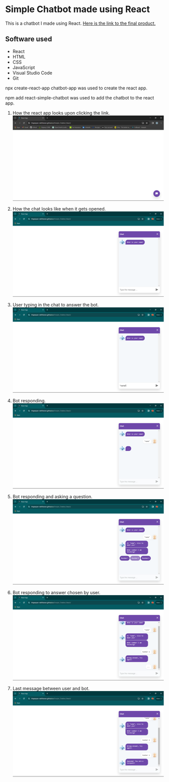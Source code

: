 # Simple Chatbot made using React
This is a chatbot I made using React. [Here is the link to the final product.](https://thajeepan-rathiharan.github.io/Simple_Chatbot_React/)

## Software used
- React
- HTML
- CSS
- JavaScript
- Visual Studio Code
- Git

npx create-react-app chatbot-app was used to create the react app.

npm add react-simple-chatbot was used to add the chatbot to the react app.

1. How the react app looks upon clicking the link.
![How the react app looks upon clicking the link](./src/launch.png)

2. How the chat looks like when it gets opened.
![How the chat looks like when it gets opened](./src/open_chat.png)

3. User typing in the chat to answer the bot.
![User typing in the chat to answer the bot](./src/type_name.png)

4. Bot responding.
![Bot responding](./src/bot_responding.png)

5. Bot responding and asking a question.
![Bot responding and asking a question](./src/answering_bot.png)

6. Bot responding to answer chosen by user.
![Bot responding to answer chosen by user](./src/bot_responds_to_answer_given.png)

7. Last message between user and bot.
![Last message between user and bot](./src/last_message.png)
